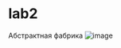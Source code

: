 # lab2
Абстрактная фабрика
![image](https://github.com/LibRusty/lab2/assets/161581102/bbe5fa83-9ec4-40bb-9e33-9d99f063fa12)

